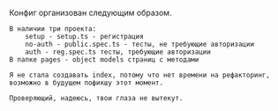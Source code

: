 Конфиг организован следующим образом.

    В наличии три проекта:
        setup - setup.ts - регистрация
        no-auth - public.spec.ts - тесты, не требующие авторизации
        auth - reg.spec.ts тесты, требующие авторизации
    В папке pages - object models страниц с методами

    Я не стала создавать index, потому что нет времени на рефакторинг, возможно в будущем пофикшу этот момент.

    Проверяющий, надеюсь, твои глаза не вытекут.